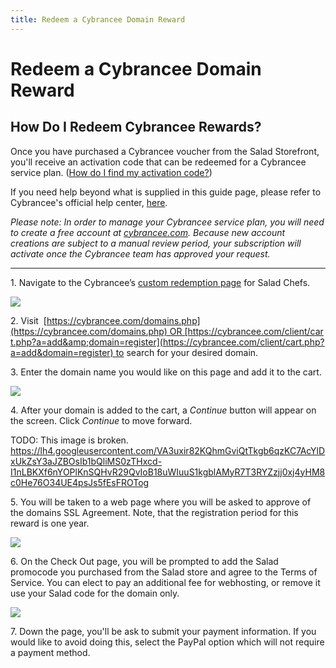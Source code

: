 ```yaml
---
title: Redeem a Cybrancee Domain Reward
---
```


# Redeem a Cybrancee Domain Reward

## **How Do I Redeem Cybrancee Rewards?**

Once you have purchased a Cybrancee voucher from the Salad Storefront, you'll receive an activation code that can be
redeemed for a Cybrancee service plan.
([How do I find my activation code?](https://support.salad.com/article/125-where-to-find-your-reward-redemption-code))

If you need help beyond what is supplied in this guide page, please refer to Cybrancee's official help center,
[here](https://cybrancee.com/learn/).

_Please note: In order to manage your Cybrancee service plan, you will need to create a free account at_
[_cybrancee.com_](https://cybrancee.com/)_. Because new account creations are subject to a manual review period, your
subscription will activate once the Cybrancee team has approved your request._

---

1. Navigate to the
Cybrancee’s [custom redemption page](https://cybrancee.com/client/index.php?rp=%2Fstore%2Fsponsorship-hosting) for Salad
Chefs.

![](https://d33v4339jhl8k0.cloudfront.net/docs/assets/615b47bfca9e0011a4434693/images/641ce62850f28e43c4c5c98c/file-7ICxHgEaEP.png)

2\.
Visit  [https://cybrancee.com/domains.php](https://cybrancee.com/domains.php) OR [https://cybrancee.com/client/cart.php?a=add&amp;domain=register](https://cybrancee.com/client/cart.php?a=add&domain=register) to
search for your desired domain. 

3\. Enter the domain name you would like on this page and add it to the cart. 

![](https://s3.amazonaws.com/helpscout.net/docs/assets/615b47bfca9e0011a4434693/images/646d226a4089fa4863e22baa/file-wyeNfwk1dD.png)

4\. After your domain is added to the cart, a *Continue* button will appear on the screen. Click *Continue* to move
forward. 

TODO: This image is broken.
https://lh4.googleusercontent.com/VA3uxir82KQhmGviQtTkgb6qzKC7AcYlDxUkZsY3aJZBOsIb1bQliMS0zTHxcd-I1nLBKXf6nYOPlKnSQHvR29QvIoB18uWIuuS1kgblAMyR7T3RYZzjj0xj4yHM8c0He76O34UE4psJs5fEsFROTog

5\. You will be taken to a web page where you will be asked to approve of the domains SSL Agreement. Note, that the
registration period for this reward is one year.

![](https://s3.amazonaws.com/helpscout.net/docs/assets/615b47bfca9e0011a4434693/images/646d22dc24137d3ed8ea711a/file-jjwimAtcuD.png)

6\. On the Check Out page, you will be prompted to add the Salad promocode you purchased from the Salad store and agree
to the Terms of Service. You can elect to pay an additional fee for webhosting, or remove it use your Salad code for the
domain only.

![](https://s3.amazonaws.com/helpscout.net/docs/assets/615b47bfca9e0011a4434693/images/646d238555262c1c47d095c4/file-3JMoVuzK2D.png)

7\. Down the page, you'll be ask to submit your payment information. If you would like to avoid doing this, select the
PayPal option which will not require a payment method.

